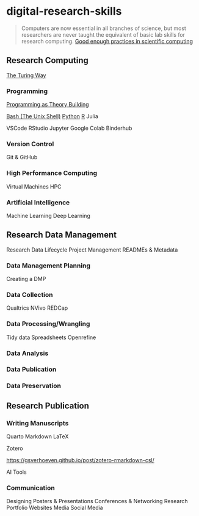 # digital-research-skills

> Computers are now essential in all branches of science, but most researchers are never taught the equivalent of basic lab skills for research computing.
[Good enough practices in scientific computing](https://doi.org/10.1371/journal.pcbi.1005510)

## Research Computing

[The Turing Way](https://the-turing-way.netlify.app/index.html)

### Programming

[Programming as Theory Building](https://pages.cs.wisc.edu/~remzi/Naur.pdf)

[Bash (The Unix Shell)](https://swcarpentry.github.io/shell-novice/)
[Python](https://swcarpentry.github.io/python-novice-inflammation/)
[R](https://datacarpentry.org/R-ecology-lesson/)
Julia

VSCode
RStudio
Jupyter
Google Colab
Binderhub

### Version Control

Git & GitHub


### High Performance Computing

Virtual Machines
HPC

### Artificial Intelligence

Machine Learning
Deep Learning

## Research Data Management

Research Data Lifecycle
Project Management
READMEs & Metadata

### Data Management Planning

Creating a DMP

### Data Collection

Qualtrics
NVivo
REDCap

### Data Processing/Wrangling

Tidy data
Spreadsheets
Openrefine

### Data Analysis


### Data Publication 


### Data Preservation


## Research Publication


### Writing Manuscripts

Quarto
Markdown
LaTeX

Zotero

https://gsverhoeven.github.io/post/zotero-rmarkdown-csl/

AI Tools

### Communication

Designing Posters & Presentations
Conferences & Networking
Research Portfolio Websites
Media
Social Media



